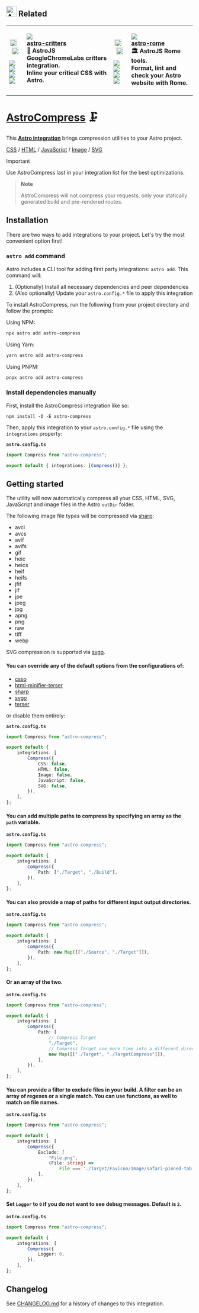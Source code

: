 <table><h2><picture><source media="(prefers-color-scheme: dark)" srcset=https://raw.githubusercontent.com/astro-community/AstroCompress/main/.github/Image/DarkAstro.svg><source media="(prefers-color-scheme: light)" srcset=https://raw.githubusercontent.com/astro-community/AstroCompress/main/.github/Image/LightAstro.svg><img src=https://raw.githubusercontent.com/astro-community/AstroCompress/main/.github/Image/LightAstro.svg alt=Astro width=28></picture><span>&nbsp;</span>Related</h2><tr><td colspan=1 valign=top><br><p align=center><picture><source media="(prefers-color-scheme: dark)" srcset=https://nikolahristov.tech/_astro/typescriptLight.90efbc69.svg><source media="(prefers-color-scheme: light)" srcset=https://nikolahristov.tech/_astro/typescriptDark.fb76ee32.svg><img src=https://nikolahristov.tech/_astro/typescriptLight.90efbc69.svg alt=TypeScript width=18 height=18 title="3.19 KB of TypeScript"></picture>&nbsp;&nbsp;<picture><source media="(prefers-color-scheme: dark)" srcset=https://nikolahristov.tech/_astro/javascriptLight.68bc2739.svg><source media="(prefers-color-scheme: light)" srcset=https://nikolahristov.tech/_astro/javascriptDark.0592fbdb.svg><img src=https://nikolahristov.tech/_astro/javascriptLight.68bc2739.svg alt=JavaScript width=18 height=18 title="88 Bytes of JavaScript"></picture></p><a href=https://github.com/astro-community/AstroCritters/actions/workflows/Node.yml target=_blank><picture><source media="(prefers-color-scheme: dark)" srcset="https://img.shields.io/github/actions/workflow/status/astro-community/AstroCritters/Node.yml?branch=main&#38;label=Build&#38;logo=node.js&#38;color=black&#38;logoColor=white&#38;labelColor=black&#38;logoWidth=15"><source media="(prefers-color-scheme: light)" srcset="https://img.shields.io/github/actions/workflow/status/astro-community/AstroCritters/Node.yml?branch=main&#38;label=Build&#38;logo=node.js&#38;color=white&#38;logoColor=black&#38;labelColor=white&#38;logoWidth=15"><img src="https://img.shields.io/github/actions/workflow/status/astro-community/AstroCritters/Node.yml?branch=main&#38;label=Build&#38;logo=node.js&#38;color=black&#38;logoColor=white&#38;labelColor=black&#38;logoWidth=15"></picture></a><br><a href=https://npmjs.org/astro-critters target=_blank><picture><source media="(prefers-color-scheme: dark)" srcset="https://img.shields.io/npm/v/astro-critters?label=Version&#38;logo=npm&#38;color=black&#38;logoColor=white&#38;labelColor=black&#38;logoWidth=15"><source media="(prefers-color-scheme: light)" srcset="https://img.shields.io/npm/v/astro-critters?label=Version&#38;logo=npm&#38;color=white&#38;logoColor=black&#38;labelColor=white&#38;logoWidth=15"><img src="https://img.shields.io/npm/v/astro-critters?label=Version&#38;logo=npm&#38;color=black&#38;logoColor=white&#38;labelColor=black&#38;logoWidth=15"></picture></a><br><a href=https://npmjs.org/astro-critters target=_blank><picture><source media="(prefers-color-scheme: dark)" srcset="https://img.shields.io/librariesio/release/npm/astro-critters?label=&#38;logo=dependabot&#38;color=black&#38;logoColor=white&#38;labelColor=black&#38;logoWidth=15"><source media="(prefers-color-scheme: light)" srcset="https://img.shields.io/librariesio/release/npm/astro-critters?label=&#38;logo=dependabot&#38;color=white&#38;logoColor=black&#38;labelColor=white&#38;logoWidth=15"><img src="https://img.shields.io/librariesio/release/npm/astro-critters?label=&#38;logo=dependabot&#38;color=black&#38;logoColor=white&#38;labelColor=black&#38;logoWidth=15"></picture></a><br><a href=https://npmjs.org/astro-critters target=_blank><picture><source media="(prefers-color-scheme: dark)" srcset="https://img.shields.io/npm/dt/astro-critters?label=Downloads&#38;logo=npm&#38;color=black&#38;logoColor=white&#38;labelColor=black&#38;logoWidth=15"><source media="(prefers-color-scheme: light)" srcset="https://img.shields.io/npm/dt/astro-critters?label=Downloads&#38;logo=npm&#38;color=white&#38;logoColor=black&#38;labelColor=white&#38;logoWidth=15"><img src="https://img.shields.io/npm/dt/astro-critters?label=Downloads&#38;logo=npm&#38;color=black&#38;logoColor=white&#38;labelColor=black&#38;logoWidth=15"></picture></a><br></td><td colspan=1 valign=top><br><a href=https://github.com/astro-community/AstroCritters target=_blank><picture><source media="(prefers-color-scheme: dark)" srcset="https://img.shields.io/github/stars/astro-community/AstroCritters?label=stars&#38;logo=github&#38;color=black&#38;logoColor=white&#38;labelColor=black&#38;logoWidth=15"><source media="(prefers-color-scheme: light)" srcset="https://img.shields.io/github/stars/astro-community/AstroCritters?label=stars&#38;logo=github&#38;color=white&#38;logoColor=black&#38;labelColor=white&#38;logoWidth=15"><img src="https://img.shields.io/github/stars/astro-community/AstroCritters?label=stars&#38;logo=github&#38;color=black&#38;logoColor=white&#38;labelColor=black&#38;logoWidth=15"></picture></a><br><a href=https://github.com/astro-community/AstroCritters target=_blank><b>astro-critters</b></a><br><b>🦔 AstroJS GoogleChromeLabs critters integration.<br/>Inline your critical CSS with Astro.<br/></b><br></td><td colspan=1 valign=top><br><p align=center><picture><source media="(prefers-color-scheme: dark)" srcset=https://nikolahristov.tech/_astro/typescriptLight.90efbc69.svg><source media="(prefers-color-scheme: light)" srcset=https://nikolahristov.tech/_astro/typescriptDark.fb76ee32.svg><img src=https://nikolahristov.tech/_astro/typescriptLight.90efbc69.svg alt=TypeScript width=18 height=18 title="4.63 KB of TypeScript"></picture>&nbsp;&nbsp;<picture><source media="(prefers-color-scheme: dark)" srcset=https://nikolahristov.tech/_astro/javascriptLight.68bc2739.svg><source media="(prefers-color-scheme: light)" srcset=https://nikolahristov.tech/_astro/javascriptDark.0592fbdb.svg><img src=https://nikolahristov.tech/_astro/javascriptLight.68bc2739.svg alt=JavaScript width=18 height=18 title="1.16 KB of JavaScript"></picture></p><a href=https://github.com/astro-community/AstroRome/actions/workflows/Node.yml target=_blank><picture><source media="(prefers-color-scheme: dark)" srcset="https://img.shields.io/github/actions/workflow/status/astro-community/AstroRome/Node.yml?branch=main&#38;label=Build&#38;logo=node.js&#38;color=black&#38;logoColor=white&#38;labelColor=black&#38;logoWidth=15"><source media="(prefers-color-scheme: light)" srcset="https://img.shields.io/github/actions/workflow/status/astro-community/AstroRome/Node.yml?branch=main&#38;label=Build&#38;logo=node.js&#38;color=white&#38;logoColor=black&#38;labelColor=white&#38;logoWidth=15"><img src="https://img.shields.io/github/actions/workflow/status/astro-community/AstroRome/Node.yml?branch=main&#38;label=Build&#38;logo=node.js&#38;color=black&#38;logoColor=white&#38;labelColor=black&#38;logoWidth=15"></picture></a><br><a href=https://npmjs.org/astro-rome target=_blank><picture><source media="(prefers-color-scheme: dark)" srcset="https://img.shields.io/npm/v/astro-rome?label=Version&#38;logo=npm&#38;color=black&#38;logoColor=white&#38;labelColor=black&#38;logoWidth=15"><source media="(prefers-color-scheme: light)" srcset="https://img.shields.io/npm/v/astro-rome?label=Version&#38;logo=npm&#38;color=white&#38;logoColor=black&#38;labelColor=white&#38;logoWidth=15"><img src="https://img.shields.io/npm/v/astro-rome?label=Version&#38;logo=npm&#38;color=black&#38;logoColor=white&#38;labelColor=black&#38;logoWidth=15"></picture></a><br><a href=https://npmjs.org/astro-rome target=_blank><picture><source media="(prefers-color-scheme: dark)" srcset="https://img.shields.io/librariesio/release/npm/astro-rome?label=&#38;logo=dependabot&#38;color=black&#38;logoColor=white&#38;labelColor=black&#38;logoWidth=15"><source media="(prefers-color-scheme: light)" srcset="https://img.shields.io/librariesio/release/npm/astro-rome?label=&#38;logo=dependabot&#38;color=white&#38;logoColor=black&#38;labelColor=white&#38;logoWidth=15"><img src="https://img.shields.io/librariesio/release/npm/astro-rome?label=&#38;logo=dependabot&#38;color=black&#38;logoColor=white&#38;labelColor=black&#38;logoWidth=15"></picture></a><br><a href=https://npmjs.org/astro-rome target=_blank><picture><source media="(prefers-color-scheme: dark)" srcset="https://img.shields.io/npm/dt/astro-rome?label=Downloads&#38;logo=npm&#38;color=black&#38;logoColor=white&#38;labelColor=black&#38;logoWidth=15"><source media="(prefers-color-scheme: light)" srcset="https://img.shields.io/npm/dt/astro-rome?label=Downloads&#38;logo=npm&#38;color=white&#38;logoColor=black&#38;labelColor=white&#38;logoWidth=15"><img src="https://img.shields.io/npm/dt/astro-rome?label=Downloads&#38;logo=npm&#38;color=black&#38;logoColor=white&#38;labelColor=black&#38;logoWidth=15"></picture></a><br></td><td colspan=1 valign=top><br><a href=https://github.com/astro-community/AstroRome target=_blank><picture><source media="(prefers-color-scheme: dark)" srcset="https://img.shields.io/github/stars/astro-community/AstroRome?label=stars&#38;logo=github&#38;color=black&#38;logoColor=white&#38;labelColor=black&#38;logoWidth=15"><source media="(prefers-color-scheme: light)" srcset="https://img.shields.io/github/stars/astro-community/AstroRome?label=stars&#38;logo=github&#38;color=white&#38;logoColor=black&#38;labelColor=white&#38;logoWidth=15"><img src="https://img.shields.io/github/stars/astro-community/AstroRome?label=stars&#38;logo=github&#38;color=black&#38;logoColor=white&#38;labelColor=black&#38;logoWidth=15"></picture></a><br><a href=https://github.com/astro-community/AstroRome target=_blank><b>astro-rome</b></a><br><b>🏛️ AstroJS Rome tools.<br/>Format, lint and check your Astro website with Rome.<br/></b><br></td></tr></table>

# [AstroCompress] 🗜️

This **[Astro integration][astro-integration]** brings compression utilities to
your Astro project.

[CSS][csso] / [HTML][html-minifier-terser] / [JavaScript][terser] /
[Image][sharp] / [SVG][svgo]

> [!IMPORTANT]
>
> Use AstroCompress last in your integration list for the best optimizations.

> **Note**
>
> AstroCompress will not compress your requests, only your statically generated
> build and pre-rendered routes.

## Installation

There are two ways to add integrations to your project. Let's try the most
convenient option first!

### `astro add` command

Astro includes a CLI tool for adding first party integrations: `astro add`. This
command will:

1. (Optionally) Install all necessary dependencies and peer dependencies
2. (Also optionally) Update your `astro.config.*` file to apply this integration

To install AstroCompress, run the following from your project directory and
follow the prompts:

Using NPM:

```sh
npx astro add astro-compress
```

Using Yarn:

```sh
yarn astro add astro-compress
```

Using PNPM:

```sh
pnpx astro add astro-compress
```

### Install dependencies manually

First, install the AstroCompress integration like so:

```
npm install -D -E astro-compress
```

Then, apply this integration to your `astro.config.*` file using the
`integrations` property:

**`astro.config.ts`**

```ts
import Compress from "astro-compress";

export default { integrations: [Compress()] };
```

## Getting started

The utility will now automatically compress all your CSS, HTML, SVG, JavaScript
and image files in the Astro `outDir` folder.

The following image file types will be compressed via [sharp]:

-   avci
-   avcs
-   avif
-   avifs
-   gif
-   heic
-   heics
-   heif
-   heifs
-   jfif
-   jif
-   jpe
-   jpeg
-   jpg
-   apng
-   png
-   raw
-   tiff
-   webp

SVG compression is supported via [svgo].

#### You can override any of the default options from the configurations of:

-   [csso](https://github.com/css/csso#minifysource-options)
-   [html-minifier-terser](https://github.com/terser/html-minifier-terser#options-quick-reference)
-   [sharp](https://sharp.pixelplumbing.com/api-output#jpeg)
-   [svgo](https://github.com/svg/svgo#configuration)
-   [terser](https://github.com/terser/terser#minify-options-structure)

or disable them entirely:

**`astro.config.ts`**

```ts
import Compress from "astro-compress";

export default {
	integrations: [
		Compress({
			CSS: false,
			HTML: false,
			Image: false,
			JavaScript: false,
			SVG: false,
		}),
	],
};
```

#### You can add multiple paths to compress by specifying an array as the `path` variable.

**`astro.config.ts`**

```ts
import Compress from "astro-compress";

export default {
	integrations: [
		Compress({
			Path: ["./Target", "./Build"],
		}),
	],
};
```

#### You can also provide a map of paths for different input output directories.

**`astro.config.ts`**

```ts
import Compress from "astro-compress";

export default {
	integrations: [
		Compress({
			Path: new Map([["./Source", "./Target"]]),
		}),
	],
};
```

#### Or an array of the two.

**`astro.config.ts`**

```ts
import Compress from "astro-compress";

export default {
	integrations: [
		Compress({
			Path: [
				// Compress Target
				"./Target",
				// Compress Target one more time into a different directory
				new Map([["./Target", "./TargetCompress"]]),
			],
		}),
	],
};
```

#### You can provide a filter to exclude files in your build. A filter can be an array of regexes or a single match. You can use functions, as well to match on file names.

**`astro.config.ts`**

```ts
import Compress from "astro-compress";

export default {
	integrations: [
		Compress({
			Exclude: [
				"File.png",
				(File: string) =>
					File === "./Target/Favicon/Image/safari-pinned-tab.svg",
			],
		}),
	],
};
```

#### Set `Logger` to `0` if you do not want to see debug messages. Default is `2`.

**`astro.config.ts`**

```ts
import Compress from "astro-compress";

export default {
	integrations: [
		Compress({
			Logger: 0,
		}),
	],
};
```

[AstroCompress]: https://npmjs.org/astro-compress
[csso]: https://npmjs.org/csso
[html-minifier-terser]: https://npmjs.org/html-minifier-terser
[terser]: https://npmjs.org/terser
[sharp]: https://npmjs.org/sharp
[svgo]: https://npmjs.org/svgo
[astro-integration]: https://docs.astro.build/en/guides/integrations-guide/

## Changelog

See [CHANGELOG.md](CHANGELOG.md) for a history of changes to this integration.
